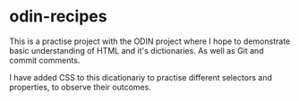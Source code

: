 # odin-recipes

This is a practise project with the ODIN project where I hope to demonstrate basic understanding of HTML and it's dictionaries. As well as Git and commit comments.

I have added CSS to this dicationariy to practise different selectors and properties, to observe their outcomes.